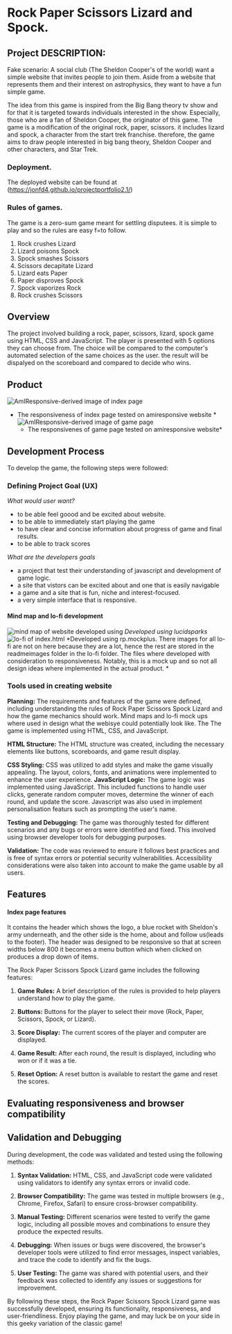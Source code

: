 # Rock Paper Scissors Lizard and Spock.
## Project DESCRIPTION:
Fake scenario: A social club (The Sheldon Cooper's of the world) want a simple website that invites people to join them. Aside from a website that represents them and their interest on astrophysics, they want to have a fun simple game.

The idea from this game is inspired from the Big Bang theory tv show and for that it is targeted towards individuals interested in the show.
Especially, those who are a fan of Sheldon Cooper, the originator of this game. 
The game is a modification of the original rock, paper, scissors. it includes lizard and spock, a character from the start trek franchise. 
therefore, the game aims to draw people interested in big bang theory, Sheldon Cooper and other characters, and Star Trek.
### Deployment.

The deployed website can be found at (https://jonfd4.github.io/projectportfolio2.1/)

### Rules of games.

The game is a zero-sum game meant for settling disputees. it is simple to play and so the rules are easy f=to follow.
1. Rock crushes Lizard
2. Lizard poisons Spock
3. Spock smashes Scissors
4. Scissors decapitate Lizard
5. Lizard eats Paper
6. Paper disproves Spock
7. Spock vaporizes Rock
8. Rock crushes Scissors

## Overview
The project involved building a rock, paper, scissors, lizard, spock game using HTML, CSS and JavaScript. The player is presented with 5 options they can choose from. The choice will be compared to the computer's automated selection of the same choices as the user. the result will be dispalyed on the scoreboard and compared to decide who wins. 

## Product
![AmIResponsive-derived image of  index page](readmeimages/AmIresponsive-Index.png)
* The responsiveness of index page tested on amiresponsive website *
  ![AmIResponsive-derived image of  game page](readmeimages/AmiResponsive-gamepage.png)
  * The responsivenes of game page tested on amiresponsive website*
## Development Process

To develop the game, the following steps were followed:

### Defining  Project Goal (UX)
 *What would user want?*
- to be able feel goood and be excited about website.
- to be able to immediately start playing the game
- to have clear and concise information about progress of game and final results.
- to be able to track scores

*What are the developers goals*
-  a project that test their understanding of javascript and development of game logic.
- a site that vistors can be excited about and one that is easily navigable
- a game and a site that is fun, niche and interest-focused.
- a very simple interface that is responsive.

#### Mind map and lo-fi development
![mind map of website developed using](readmeimages/mindmap.png)
*Developed using lucidsparks*
![lo-fi of index.html ](readmeimages/lo-fi-Index.png)
*Developed using rp.mockplus. There images for all lo-fi are not on here because they are a lot, hence the rest are stored in the readmeimages folder in the lo-fi folder.
The files where developed with consideration to responsiveness. Notably, this is a mock up  and so not all design ideas where implemented in the actual product. *
### Tools used in creating website

 **Planning:** 
The requirements and features of the game were defined, including understanding the rules of Rock Paper Scissors Spock Lizard and how the game mechanics should work.
Mind maps and lo-fi mock ups where used in design what the webisye could potentially look like. The 
The game is implemented using HTML, CSS, and JavaScript.

**HTML Structure:** The HTML structure was created, including the necessary elements like buttons, scoreboards, and game result display.

**CSS Styling:** CSS was utilized to add styles and make the game visually appealing. The layout, colors, fonts, and animations were implemented to enhance the user experience.
 **JavaScript Logic:** The game logic was implemented using JavaScript. This included functions to handle user clicks, generate random computer moves, determine the winner of each round, and update the score. Javascript was also used in implement personalisation featurs such as prompting the user's name.

 **Testing and Debugging:** The game was thoroughly tested for different scenarios and any bugs or errors were identified and fixed. This involved using browser developer tools for debugging purposes.

 **Validation:** The code was reviewed to ensure it follows best practices and is free of syntax errors or potential security vulnerabilities. Accessibility considerations were also taken into account to make the game usable by all users.

## Features
#### Index page features
It contains the header which shows the logo, a blue rocket with Sheldon's army underneath, and the other side is the home, about and follow us(leads to the footer).
The header was designed to be responsive so that at screen widths below 800 it becomes a menu button which when clicked on produces a drop down of items.

The Rock Paper Scissors Spock Lizard game includes the following features:

1. **Game Rules:** A brief description of the rules is provided to help players understand how to play the game.

2. **Buttons:** Buttons for the player to select their move (Rock, Paper, Scissors, Spock, or Lizard).

3. **Score Display:** The current scores of the player and computer are displayed.

4. **Game Result:** After each round, the result is displayed, including who won or if it was a tie.

5. **Reset Option:** A reset button is available to restart the game and reset the scores.

## Evaluating responsiveness and browser compatibility

## Validation and Debugging

During development, the code was validated and tested using the following methods:

1. **Syntax Validation:** HTML, CSS, and JavaScript code were validated using validators to identify any syntax errors or invalid code.

2. **Browser Compatibility:** The game was tested in multiple browsers (e.g., Chrome, Firefox, Safari) to ensure cross-browser compatibility.

3. **Manual Testing:** Different scenarios were tested to verify the game logic, including all possible moves and combinations to ensure they produce the expected results.

4. **Debugging:** When issues or bugs were discovered, the browser's developer tools were utilized to find error messages, inspect variables, and trace the code to identify and fix the bugs.

5. **User Testing:** The game was shared with potential users, and their feedback was collected to identify any issues or suggestions for improvement.

By following these steps, the Rock Paper Scissors Spock Lizard game was successfully developed, ensuring its functionality, responsiveness, and user-friendliness. Enjoy playing the game, and may luck be on your side in this geeky variation of the classic game!
